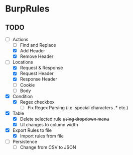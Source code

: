 # BurpRules
## TODO

- [ ] Actions
  - [ ] Find and Replace
  - [X] Add Header
  - [X] Remove Header
- [ ] Locations
  - [X] Request & Response
  - [X] Request Header
  - [X] Response Header
  - [ ] Cookie
  - [ ] Body
- [X] Condition
  - [X] Regex checkbox
    - [ ] Fix Regex Parsing (i.e. special characters \.* etc.)
- [X] Table
  - [X] Delete selected rule ~~using dropdown menu~~
  - [X] UI changes to column width
- [X] Export Rules to file
  - [X] Import rules from file
- [ ] Persistence
  - [ ] Change from CSV to JSON 
